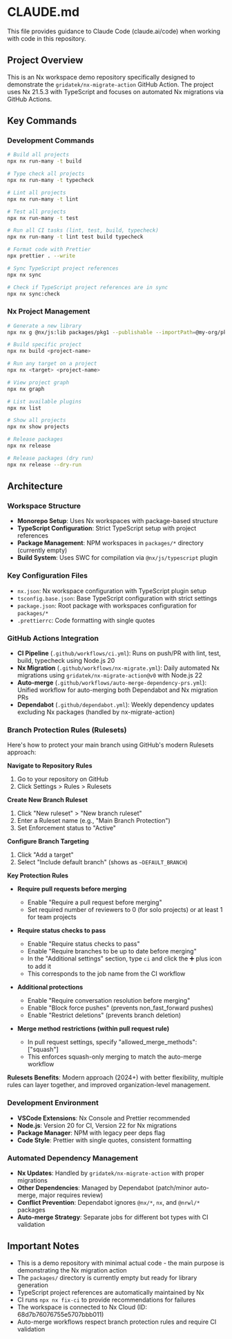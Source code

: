 # CLAUDE.md

This file provides guidance to Claude Code (claude.ai/code) when working with code in this repository.

## Project Overview

This is an Nx workspace demo repository specifically designed to demonstrate the `gridatek/nx-migrate-action` GitHub Action. The project uses Nx 21.5.3 with TypeScript and focuses on automated Nx migrations via GitHub Actions.

## Key Commands

### Development Commands
```bash
# Build all projects
npx nx run-many -t build

# Type check all projects
npx nx run-many -t typecheck

# Lint all projects
npx nx run-many -t lint

# Test all projects
npx nx run-many -t test

# Run all CI tasks (lint, test, build, typecheck)
npx nx run-many -t lint test build typecheck

# Format code with Prettier
npx prettier . --write

# Sync TypeScript project references
npx nx sync

# Check if TypeScript project references are in sync
npx nx sync:check
```

### Nx Project Management
```bash
# Generate a new library
npx nx g @nx/js:lib packages/pkg1 --publishable --importPath=@my-org/pkg1

# Build specific project
npx nx build <project-name>

# Run any target on a project
npx nx <target> <project-name>

# View project graph
npx nx graph

# List available plugins
npx nx list

# Show all projects
npx nx show projects

# Release packages
npx nx release

# Release packages (dry run)
npx nx release --dry-run
```

## Architecture

### Workspace Structure
- **Monorepo Setup**: Uses Nx workspaces with package-based structure
- **TypeScript Configuration**: Strict TypeScript setup with project references
- **Package Management**: NPM workspaces in `packages/*` directory (currently empty)
- **Build System**: Uses SWC for compilation via `@nx/js/typescript` plugin

### Key Configuration Files
- `nx.json`: Nx workspace configuration with TypeScript plugin setup
- `tsconfig.base.json`: Base TypeScript configuration with strict settings
- `package.json`: Root package with workspaces configuration for `packages/*`
- `.prettierrc`: Code formatting with single quotes

### GitHub Actions Integration
- **CI Pipeline** (`.github/workflows/ci.yml`): Runs on push/PR with lint, test, build, typecheck using Node.js 20
- **Nx Migration** (`.github/workflows/nx-migrate.yml`): Daily automated Nx migrations using `gridatek/nx-migrate-action@v0` with Node.js 22
- **Auto-merge** (`.github/workflows/auto-merge-dependency-prs.yml`): Unified workflow for auto-merging both Dependabot and Nx migration PRs
- **Dependabot** (`.github/dependabot.yml`): Weekly dependency updates excluding Nx packages (handled by nx-migrate-action)

### Branch Protection Rules (Rulesets)
Here's how to protect your main branch using GitHub's modern Rulesets approach:

**Navigate to Repository Rules**
1. Go to your repository on GitHub
2. Click Settings > Rules > Rulesets

**Create New Branch Ruleset**
1. Click "New ruleset" > "New branch ruleset"
2. Enter a Ruleset name (e.g., "Main Branch Protection")
3. Set Enforcement status to "Active"

**Configure Branch Targeting**
1. Click "Add a target"
2. Select "Include default branch" (shows as `~DEFAULT_BRANCH`)

**Key Protection Rules**
- **Require pull requests before merging**
  - Enable "Require a pull request before merging"
  - Set required number of reviewers to 0 (for solo projects) or at least 1 for team projects

- **Require status checks to pass**
  - Enable "Require status checks to pass"
  - Enable "Require branches to be up to date before merging"
  - In the "Additional settings" section, type `ci` and click the ➕ plus icon to add it
  - This corresponds to the job name from the CI workflow

- **Additional protections**
  - Enable "Require conversation resolution before merging"
  - Enable "Block force pushes" (prevents non_fast_forward pushes)
  - Enable "Restrict deletions" (prevents branch deletion)

- **Merge method restrictions (within pull request rule)**
  - In pull request settings, specify "allowed_merge_methods": ["squash"]
  - This enforces squash-only merging to match the auto-merge workflow

**Rulesets Benefits**: Modern approach (2024+) with better flexibility, multiple rules can layer together, and improved organization-level management.

### Development Environment
- **VSCode Extensions**: Nx Console and Prettier recommended
- **Node.js**: Version 20 for CI, Version 22 for Nx migrations
- **Package Manager**: NPM with legacy peer deps flag
- **Code Style**: Prettier with single quotes, consistent formatting

### Automated Dependency Management
- **Nx Updates**: Handled by `gridatek/nx-migrate-action` with proper migrations
- **Other Dependencies**: Managed by Dependabot (patch/minor auto-merge, major requires review)
- **Conflict Prevention**: Dependabot ignores `@nx/*`, `nx`, and `@nrwl/*` packages
- **Auto-merge Strategy**: Separate jobs for different bot types with CI validation

## Important Notes

- This is a demo repository with minimal actual code - the main purpose is demonstrating the Nx migration action
- The `packages/` directory is currently empty but ready for library generation
- TypeScript project references are automatically maintained by Nx
- CI runs `npx nx fix-ci` to provide recommendations for failures
- The workspace is connected to Nx Cloud (ID: 68d7b76076755e5707bbb011)
- Auto-merge workflows respect branch protection rules and require CI validation